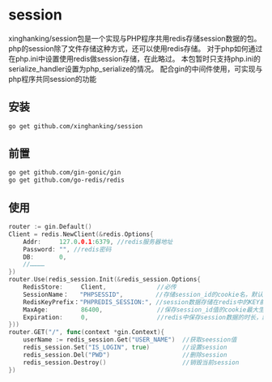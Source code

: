 # session
xinghanking/session包是一个实现与PHP程序共用redis存储session数据的包。
php的session除了文件存储这种方式，还可以使用redis存储。
对于php如何通过在php.ini中设置使用redis做session存储，在此略过。
本包暂时只支持php.ini的serialize_handler设置为php_serialize的情况。
配合gin的中间件使用，可实现与php程序共同session的功能

## 安装
```sh
go get github.com/xinghanking/session
```
## 前置
```sh
go get github.com/gin-gonic/gin
go get github.com/go-redis/redis
```

## 使用
```go
router := gin.Default()
Client = redis.NewClient(&redis.Options{
	Addr:     127.0.0.1:6379, //redis服务器地址
	Password: "", //redis密码
	DB:       0,
	//…………
})
router.Use(redis_session.Init(&redis_session.Options{
    RedisStore:     Client,              //必传
    SessionName：   "PHPSESSID",         //存储session_id的cookie名，默认值："PHPSESSID"
    RedisKeyPrefix："PHPREDIS_SESSION:", //session数据存储在redis中的KEY前缀名，默认值：" PHPREDIS_SESSION:"
    MaxAge:         86400,               //保存session_id值的cookie最大生存时间，单位：秒，默认值：86400
    Expiration:     0,                   //redis中保存session数据的时长，默认值：0
}))
router.GET("/", func(context *gin.Context){
    userName := redis_session.Get("USER_NAME")  //获取seession值
    redis_session.Set("IS_LOGIN", true)         //设置session
    redis_session.Del("PWD")                    //删除session
    redis_session.Destroy()                     //销毁当前session
})
```